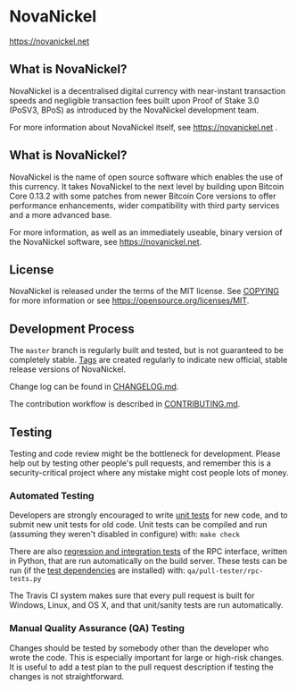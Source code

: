 NovaNickel
=====================================

https://novanickel.net

What is NovaNickel?
----------------

NovaNickel is a decentralised digital currency with near-instant transaction speeds and negligible transaction fees built upon Proof of Stake 3.0 (PoSV3, BPoS) as
introduced by the NovaNickel development team.

For more information about NovaNickel itself, see https://novanickel.net .

What is NovaNickel?
----------------

NovaNickel is the name of open source software which enables the use of this currency. It takes NovaNickel to the next level by building upon
Bitcoin Core 0.13.2 with some patches from newer Bitcoin Core versions to offer performance enhancements, wider compatibility with third party services and a more advanced base.

For more information, as well as an immediately useable, binary version of the NovaNickel software, see https://novanickel.net.

License
-------

NovaNickel is released under the terms of the MIT license. See [COPYING](COPYING) for more
information or see https://opensource.org/licenses/MIT.

Development Process
-------------------

The `master` branch is regularly built and tested, but is not guaranteed to be
completely stable. [Tags](https://github.com/NovaNickel/tags) are created
regularly to indicate new official, stable release versions of NovaNickel.

Change log can be found in [CHANGELOG.md](CHANGELOG.md).

The contribution workflow is described in [CONTRIBUTING.md](CONTRIBUTING.md).


Testing
-------

Testing and code review might be the bottleneck for development. Please help out by testing
other people's pull requests, and remember this is a security-critical project where any mistake might cost people
lots of money.

### Automated Testing

Developers are strongly encouraged to write [unit tests](/doc/unit-tests.md) for new code, and to
submit new unit tests for old code. Unit tests can be compiled and run
(assuming they weren't disabled in configure) with: `make check`

There are also [regression and integration tests](/qa) of the RPC interface, written
in Python, that are run automatically on the build server.
These tests can be run (if the [test dependencies](/qa) are installed) with: `qa/pull-tester/rpc-tests.py`

The Travis CI system makes sure that every pull request is built for Windows, Linux, and OS X, and that unit/sanity tests are run automatically.

### Manual Quality Assurance (QA) Testing

Changes should be tested by somebody other than the developer who wrote the
code. This is especially important for large or high-risk changes. It is useful
to add a test plan to the pull request description if testing the changes is
not straightforward.
